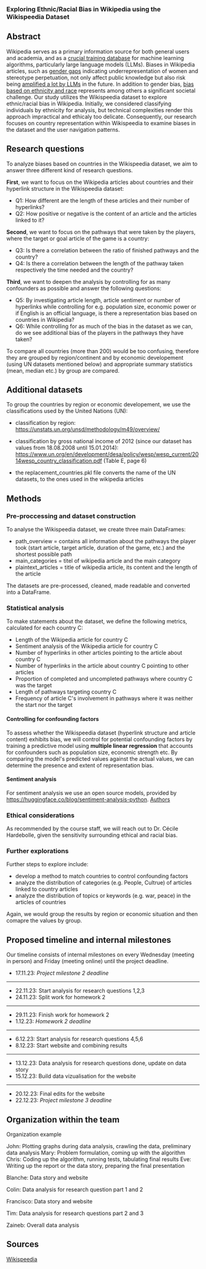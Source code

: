 ### Exploring Ethnic/Racial Bias in Wikipedia using the Wikispeedia Dataset

## Abstract

Wikipedia serves as a primary information source for both general users and academia, and as a [crucial training database](https://wikimediafoundation.org/news/2023/07/12/wikipedias-value-in-the-age-of-generative-ai/) for machine learning algorithms, particularly large language models (LLMs). Biases in Wikipedia articles, such as [gender gaps](https://arxiv.org/abs/1501.06307) indicating underrepresentation of women and stereotype perpetuation, not only affect public knowledge but also risk being [amplified a lot by LLMs](https://dl.acm.org/doi/full/10.1145/3597307) in the future. In addition to gender bias, [bias based on ethnicity and race](https://journals.sagepub.com/doi/full/10.1177/20539517231165490) represents among others a significant societal challenge. Our study utilizes the Wikispeedia dataset to explore ethnic/racial bias in Wikipedia. Initially, we considered classifying individuals by ethnicity for analysis, but technical complexities render this approach impractical and ethicaly too delicate. Consequently, our research focuses on country representation within Wikispeedia to examine biases in the dataset and the user navigation patterns. 

## Research questions

To analyze biases based on countries in the Wikispeedia dataset, we aim to answer three different kind of research questions.

**First**, we want to focus on the Wikipedia articles about countries and their hyperlink structure in the Wikispeedia dataset:
* Q1: How different are the length of these articles and their number of hyperlinks?
* Q2: How positive or negative is the content of an article and the articles linked to it?

**Second**, we want to focus on the pathways that were taken by the players, where the target or goal article of the game is a country:
* Q3: Is there a correlation between the ratio of finished pathways and the country?
* Q4: Is there a correlation between the length of the pathway taken respectively the time needed and the country?

**Third**, we want to deepen the analysis by controlling for as many confounders as possible and answer the following questions:
* Q5: By investigating article length, article sentiment or number of hyperlinks while controlling for e.g. population size, economic power or if English is an official language, is there a representation bias based on countries in Wikipedia? 
* Q6: While controlling for as much of the bias in the dataset as we can, do we see additional bias of the players in the pathways they have taken?

To compare all countries (more than 200) would be too confusing, therefore they are grouped by region/continent and by economic developement (using UN datasets mentioned below) and appropriate summary statistics (mean, median etc.) by group are compared.


## Additional datasets
To group the countries by region or economic developement, we use the classifications used by the United Nations (UN):

* classification by region: https://unstats.un.org/unsd/methodology/m49/overview/
* classification by gross national income of 2012 (since our dataset has values from 18.08.2008 until 15.01.2014): https://www.un.org/en/development/desa/policy/wesp/wesp_current/2014wesp_country_classification.pdf (Table E, page 6)

* the replacement_countries.pkl file converts the name of the UN datasets, to the ones used in the wikipedia articles

## Methods

### Pre-proccessing and dataset construction
To analyse the Wikispeedia dataset, we create three main DataFrames:

* path_overview = contains all information about the pathways the player took (start article, target article, duration of the game, etc.) and the shortest possible path
* main_categories = titel of wikipedia article and the main category
* plaintext_articles = title of wikipedia article, its content and the length of the article

The datasets are pre-processed, cleaned, made readable and converted into a DataFrame.


### Statistical analysis

To make statements about the dataset, we define the following metrics, calculated for each country C:

* Length of the Wikipedia article for country C
* Sentiment analysis of the Wikipedia article for country C
* Number of hyperlinks in other articles pointing to the article about country C
* Number of hyperlinks in the article about country C pointing to other articles
* Proportion of completed and uncompleted pathways where country C was the target
* Length of pathways targeting country C
* Frequency of article C's involvement in pathways where it was neither the start nor the target


#### Controlling for confounding factors

To assess whether the Wikispeedia dataset (hyperlink structure and article content) exhibits bias, we will control for potential confounding factors by training a predictive model using **multiple linear regression** that accounts for confounders such as population size, economic strength etc. By comparing the model's predicted values against the actual values, we can determine the presence and extent of representation bias.

#### Sentiment analysis

For sentiment analysis we use an open source models, provided by https://huggingface.co/blog/sentiment-analysis-python. [Authors](https://arxiv.org/abs/2106.09462)

### Ethical considerations

As recommended by the course staff, we will reach out to Dr. Cécile Hardebolle, given the sensitivity surrounding ethical and racial bias.

### Further explorations

Further steps to explore include:

* develop a method to match countries to control confounding factors
* analyze the distribution of categories (e.g. People, Cultrue) of articles linked to country articles
* analyze the distribution of topics or keywords (e.g. war, peace) in the articles of countries

Again, we would group the results by region or economic situation and then comapre the values by group.

## Proposed timeline and internal milestones
Our timeline consists of internal milestones on every Wednesday (meeting in person) and Friday (meeting online) until the project deadline.

- 17.11.23: *Project milestone 2 deadline*
---
- 22.11.23: Start analysis for research questions 1,2,3
- 24.11.23: Split work for homework 2
---
- 29.11.23: Finish work for homework 2
- 1.12.23: *Homework 2 deadline*
---
- 6.12.23: Start analysis for research questions 4,5,6
- 8.12.23: Start website and combining results
---
- 13.12.23: Data analysis for research questions done, update on data story
- 15.12.23: Build data vizualisation for the website
---
- 20.12.23: Final edits for the website
- 22.12.23: *Project milestone 3 deadline* 

## Organization within the team

Organization example

John: Plotting graphs during data analysis, crawling the data, preliminary data analysis
Mary: Problem formulation, coming up with the algorithm
Chris: Coding up the algorithm, running tests, tabulating final results
Eve: Writing up the report or the data story, preparing the final presentation

Blanche: Data story and website

Colin: Data analysis for research question part 1 and 2

Francisco: Data story and website

Tim: Data analysis for research questions part 2 and 3

Zaineb: Overall data analysis

## Sources

[Wikispeedia](https://snap.stanford.edu/data/wikispeedia.html)

